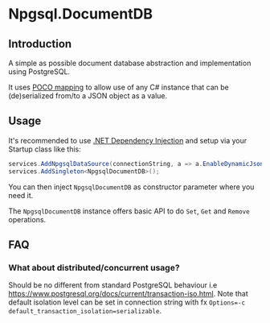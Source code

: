# Npgsql.DocumentDB

## Introduction

A simple as possible document database abstraction and implementation using PostgreSQL.

It uses [POCO mapping](https://www.npgsql.org/doc/types/json.html#poco-mapping) to
allow use of any C# instance that can be (de)serialized from/to a JSON object as a value.

## Usage

It's recommended to use [.NET Dependency Injection](https://www.nuget.org/packages/Npgsql.DependencyInjection#readme-body-tab)
and setup via your Startup class like this:

```csharp
services.AddNpgsqlDataSource(connectionString, a => a.EnableDynamicJson());
services.AddSingleton<NpgsqlDocumentDB>();
```

You can then inject `NpgsqlDocumentDB` as constructor parameter where you need it.

The `NpgsqlDocumentDB` instance offers basic API to do `Set`, `Get` and `Remove` operations.

## FAQ

### What about distributed/concurrent usage?

Should be no different from standard PostgreSQL behaviour i.e https://www.postgresql.org/docs/current/transaction-iso.html.
Note that default isolation level can be set in connection string with fx `Options=-c default_transaction_isolation=serializable`.

